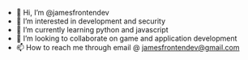 - 👋 Hi, I’m @jamesfrontendev
- 👀 I’m interested in development and security
- 🌱 I’m currently learning python and javascript
- 💞️ I’m looking to collaborate on game and application development
- 📫 How to reach me through email @ jamesfrontendev@gmail.com

<!---
jamesfrontendev/jamesfrontendev is a ✨ special ✨ repository because its `README.md` (this file) appears on your GitHub profile.
You can click the Preview link to take a look at your changes.
--->
